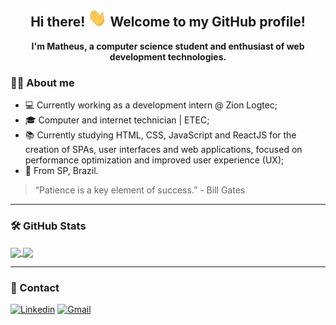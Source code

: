 <h2 align="center">
    Hi there! <img src="https://raw.githubusercontent.com/ABSphreak/ABSphreak/master/gifs/Hi.gif" width="30px"> Welcome to my GitHub profile!
</h2>

<p align="center">
    <b>I'm Matheus, a computer science student and enthusiast of web development technologies.</b>
</p>

### 👨‍💻 About me
<ul>
  <li>💻 Currently working as a development intern @ Zion Logtec;</li>
  <li>🎓 Computer and internet technician | ETEC;</li>
  <li>📚 Currently studying HTML, CSS, JavaScript and ReactJS for the creation of SPAs, user interfaces and web applications, focused on performance optimization and improved user experience (UX);</li>
  <li>📍 From SP, Brazil.</li>
  <!-- <li>📫 How to reach me: mathribe2020@gmail.com</li>-->
</ul>

> “Patience is a key element of success.” - Bill Gates

***
### 🛠️ GitHub Stats

<a href="https://github.com/mathrb22?tab=repositories">
  <img align="center" src="https://github-readme-stats.vercel.app/api/top-langs/?username=mathrb22&theme=merko" />
</a>
<a href="https://github.com/mathrb22">
  <img align="center" src="https://github-readme-stats.vercel.app/api?username=mathrb22&show_icons=true&theme=merko" />
</a>

***
### 📲 Contact

  <a href="https://www.linkedin.com/in/matheus-ribeiro-dev/"><img src="https://img.shields.io/badge/-LinkedIn-0270AD?style=flat-square&logo=Linkedin&logoColor=white&link=https://www.linkedin.com/in/matheus-ribeiro-dev/" alt="Linkedin"/></a>
  <a href="mailto:mathribe2020@gmail.com"><img src="https://img.shields.io/badge/-Gmail-E94134?style=flat-square&logo=Gmail&logoColor=white&link=mailto:mathribe2020@gmail.com" alt="Gmail"/></a>


